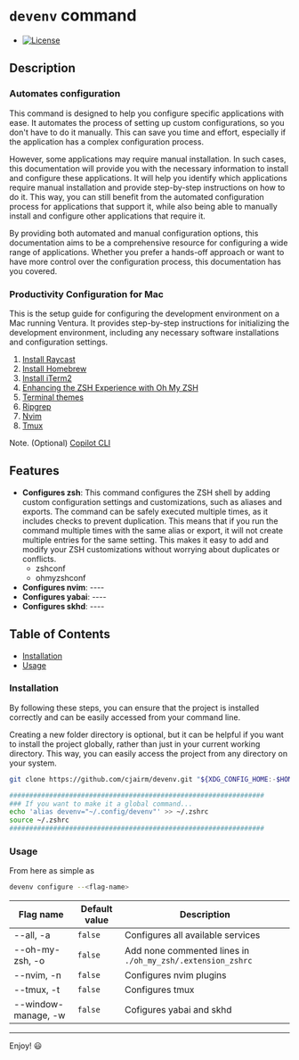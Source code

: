 # `devenv` command

- [![License](https://img.shields.io/badge/License-MIT-blue.svg)](https://opensource.org/licenses/MIT)

## Description

### Automates configuration

This command is designed to help you configure specific applications with ease. It automates the process of setting up custom configurations, so you don't have to do it manually. This can save you time and effort, especially if the application has a complex configuration process.

However, some applications may require manual installation. In such cases, this documentation will provide you with the necessary information to install and configure these applications. It will help you identify which applications require manual installation and provide step-by-step instructions on how to do it. This way, you can still benefit from the automated configuration process for applications that support it, while also being able to manually install and configure other applications that require it.

By providing both automated and manual configuration options, this documentation aims to be a comprehensive resource for configuring a wide range of applications. Whether you prefer a hands-off approach or want to have more control over the configuration process, this documentation has you covered.

### Productivity Configuration for Mac

This is the setup guide for configuring the development environment on a Mac running Ventura. It provides step-by-step instructions for initializing the development environment, including any necessary software installations and configuration settings.

1. [Install Raycast](https://github.com/cjairm/devenv/tree/main/raycast)
1. [Install Homebrew](https://github.com/cjairm/devenv/tree/main/homebrew)
1. [Install iTerm2](https://github.com/cjairm/devenv/tree/main/iterm2)
1. [Enhancing the ZSH Experience with Oh My ZSH](https://github.com/cjairm/devenv/tree/main/oh_my_zsh)
1. [Terminal themes](https://github.com/cjairm/devenv/tree/main/themes)
1. [Ripgrep](https://github.com/cjairm/devenv/tree/main/ripgrep)
1. [Nvim](https://github.com/cjairm/devenv/tree/main/nvim)
1. [Tmux](https://github.com/cjairm/devenv/tree/main/tmux)

Note. (Optional) [Copilot CLI](https://github.com/cjairm/devenv/tree/main/cli/copilot)

## Features

- **Configures zsh**: This command configures the ZSH shell by adding custom configuration settings and customizations, such as aliases and exports. The command can be safely executed multiple times, as it includes checks to prevent duplication. This means that if you run the command multiple times with the same alias or export, it will not create multiple entries for the same setting. This makes it easy to add and modify your ZSH customizations without worrying about duplicates or conflicts.
  - zshconf
  - ohmyzshconf
- **Configures nvim**: ----
- **Configures yabai**: ----
- **Configures skhd**: ----

## Table of Contents

- [Installation](#installation)
- [Usage](#usage)

### Installation

By following these steps, you can ensure that the project is installed correctly and can be easily accessed from your command line.

Creating a new folder directory is optional, but it can be helpful if you want to install the project globally, rather than just in your current working directory. This way, you can easily access the project from any directory on your system.

```bash
git clone https://github.com/cjairm/devenv.git "${XDG_CONFIG_HOME:-$HOME/.config}"/devenv

################################################################
### If you want to make it a global command...
echo 'alias devenv="~/.config/devenv"' >> ~/.zshrc
source ~/.zshrc
################################################################
```

### Usage

From here as simple as

```bash
devenv configure --<flag-name>
```

| Flag name           | Default value | Description                                                |
| ------------------- | ------------- | ---------------------------------------------------------- |
| --all, -a           | `false`       | Configures all available services                          |
| --oh-my-zsh, -o     | `false`       | Add none commented lines in `./oh_my_zsh/.extension_zshrc` |
| --nvim, -n          | `false`       | Configures nvim plugins                                    |
| --tmux, -t          | `false`       | Configures tmux                                            |
| --window-manage, -w | `false`       | Cofigures yabai and skhd                                   |

---

Enjoy! :smiley:
